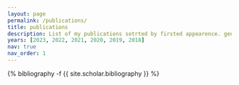 ```yaml
---
layout: page
permalink: /publications/
title: publications
description: List of my publications sotrted by firsted appearence. generated by jekyll-scholar.
years: [2023, 2022, 2021, 2020, 2019, 2018]
nav: true
nav_order: 1
---
```

<!-- _pages/publications.md -->
<div class="publications">

{% bibliography -f {{ site.scholar.bibliography }} %}

</div>
